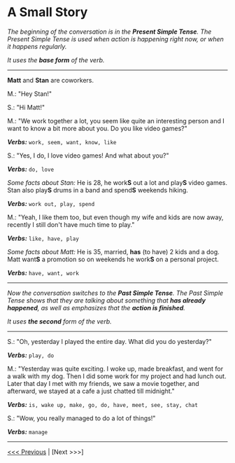 # A Small Story

_The beginning of the conversation is in the **Present Simple Tense**.
The Present Simple Tense is used when action is happening right now, or when it happens regularly._

_It uses the **base form** of the verb._

---

**Matt** and **Stan** are coworkers.

M.: "Hey Stan!"

S.: "Hi Matt!"

M.: "We work together a lot, you seem like quite an interesting person and I want to know a bit more about you.
Do you like video games?"

_**Verbs:**_ `work, seem, want, know, like`

S.: "Yes, I do, I love video games! And what about you?"

_**Verbs:**_ `do, love`

_Some facts about Stan:_ He is 28, he work**S** out a lot and play**S** video games. Stan also play**S** drums in a band and spend**S** weekends hiking.

_**Verbs:**_ `work out, play, spend`

M.: "Yeah, I like them too, but even though my wife and kids are now away, recently I still don't have much time to play."

_**Verbs:**_ `like, have, play`

_Some facts about Matt:_ He is 35, married, **has** (to have) 2 kids and a dog. Matt want**S** a promotion so on weekends he work**S** on a personal project.

_**Verbs:**_ `have, want, work`

---

_Now the conversation switches to the **Past Simple Tense**. The Past Simple Tense shows that they are talking about something that **has already happened**, as well as emphasizes that the **action is finished**._

_It uses **the second** form of the verb._

---

S.: "Oh, yesterday I played the entire day. What did you do yesterday?"

_**Verbs:**_ `play, do`

M.: "Yesterday was quite exciting. I woke up, made breakfast, and went for a walk with my dog. Then I did some work for my project and had lunch out. Later that day I met with my friends, we saw a movie together, and afterward, we stayed at a cafe a just chatted till midnight."

_**Verbs:**_ `is, wake up, make, go, do, have, meet, see, stay, chat`

S.: "Wow, you really managed to do a lot of things!"

_**Verbs:**_ `manage`

---

[<<< Previous](./PastSimpleWithBeSentenceExamples.md) | [Next >>>]

